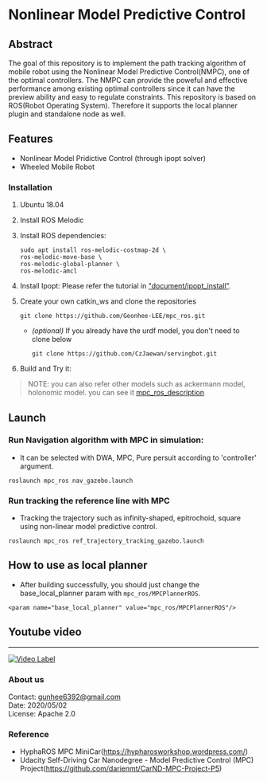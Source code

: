 # Nonlinear Model Predictive Control 



## Abstract

The goal of this repository is to implement the path tracking algorithm of mobile robot using the Nonlinear Model Predictive Control(NMPC), one of the optimal controllers. 
The NMPC can provide the poweful and effective performance among existing optimal controllers since it can have the preview ability and easy to regulate constraints. This repository is based on ROS(Robot Operating System). Therefore it supports the local planner plugin and standalone node as well.  


## Features
* Nonlinear Model Pridictive Control (through ipopt solver)  
* Wheeled Mobile Robot 


### Installation
1. Ubuntu 18.04
2. Install ROS Melodic 
3. Install ROS dependencies: 

    ```
    sudo apt install ros-melodic-costmap-2d \
    ros-melodic-move-base \
    ros-melodic-global-planner \
    ros-melodic-amcl
    ```
  
4. Install Ipopt: Please refer the tutorial in ["document/ipopt_install"](https://github.com/Geonhee-LEE/mpc_ros/tree/melodic/assets/document/ipopt_install).  
5. Create your own catkin_ws and clone the repositories
    ```
    git clone https://github.com/Geonhee-LEE/mpc_ros.git 
    ```
    - _(optional)_ If you already have the urdf model, you don't need to clone below  
      ```
      git clone https://github.com/CzJaewan/servingbot.git
      ```
  
6. Build and Try it: 

> NOTE: you can also refer other models such as ackermann model, holonomic model. you can see it [mpc_ros_description](https://github.com/Geonhee-LEE/mpc_ros_description)

## Launch

### Run Navigation algorithm with MPC in simulation: 

- It can be selected with DWA, MPC, Pure persuit according to 'controller' argument.
```
roslaunch mpc_ros nav_gazebo.launch
```


### Run tracking the reference line with MPC

- Tracking the trajectory such as infinity-shaped, epitrochoid, square using non-linear model predictive control.
```
roslaunch mpc_ros ref_trajectory_tracking_gazebo.launch
```


## How to use as local planner

- After building successfully, you should just change the base_local_planner param with `mpc_ros/MPCPlannerROS`.
```
<param name="base_local_planner" value="mpc_ros/MPCPlannerROS"/>
```



## Youtube video
---
[![Video Label](http://img.youtube.com/vi/5IqFGBmDGjU/0.jpg)](https://www.youtube.com/watch?v=5IqFGBmDGjU) 


### About us
Contact: gunhee6392@gmail.com  
Date: 2020/05/02  
License: Apache 2.0


### Reference

- HyphaROS MPC MiniCar(https://hypharosworkshop.wordpress.com/)
- Udacity Self-Driving Car Nanodegree - Model Predictive Control (MPC) Project(https://github.com/darienmt/CarND-MPC-Project-P5)

